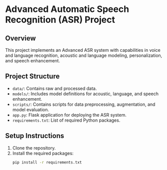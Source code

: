 # Advanced Automatic Speech Recognition (ASR) Project

## Overview
This project implements an Advanced ASR system with capabilities in voice and language recognition, acoustic and language modeling, personalization, and speech enhancement.

## Project Structure
- `data/`: Contains raw and processed data.
- `models/`: Includes model definitions for acoustic, language, and speech enhancement.
- `scripts/`: Contains scripts for data preprocessing, augmentation, and model evaluation.
- `app.py`: Flask application for deploying the ASR system.
- `requirements.txt`: List of required Python packages.

## Setup Instructions
1. Clone the repository.
2. Install the required packages:
   ```bash
   pip install -r requirements.txt
